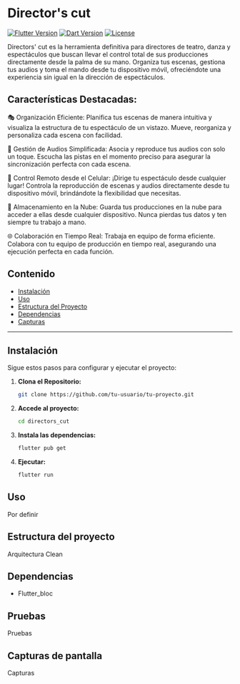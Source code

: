 # Director's cut

[![Flutter Version](https://img.shields.io/badge/Flutter-v3.17.0-blue)](https://flutter.dev/docs/get-started/install)
[![Dart Version](https://img.shields.io/badge/Dart-v3.3.0-blue)](https://dart.dev/get-dart)
[![License](https://img.shields.io/badge/license-MIT-blue.svg)](LICENSE)

Directors' cut es la herramienta definitiva para directores de teatro, danza y espectáculos que buscan llevar el control total de sus producciones directamente desde la palma de su mano. Organiza tus escenas, gestiona tus audios y toma el mando desde tu dispositivo móvil, ofreciéndote una experiencia sin igual en la dirección de espectáculos.

## Características Destacadas:

🎭 Organización Eficiente:
Planifica tus escenas de manera intuitiva y visualiza la estructura de tu espectáculo de un vistazo. Mueve, reorganiza y personaliza cada escena con facilidad.

🎵 Gestión de Audios Simplificada:
Asocia y reproduce tus audios con solo un toque. Escucha las pistas en el momento preciso para asegurar la sincronización perfecta con cada escena.

📱 Control Remoto desde el Celular:
¡Dirige tu espectáculo desde cualquier lugar! Controla la reproducción de escenas y audios directamente desde tu dispositivo móvil, brindándote la flexibilidad que necesitas.

📂 Almacenamiento en la Nube:
Guarda tus producciones en la nube para acceder a ellas desde cualquier dispositivo. Nunca pierdas tus datos y ten siempre tu trabajo a mano.

🌐 Colaboración en Tiempo Real:
Trabaja en equipo de forma eficiente. Colabora con tu equipo de producción en tiempo real, asegurando una ejecución perfecta en cada función.


## Contenido

- [Instalación](#instalación)
- [Uso](#uso)
- [Estructura del Proyecto](#estructura-del-proyecto)
- [Dependencias](#dependencias)
- [Capturas](#capturas-de-pantalla)

---

## Instalación

Sigue estos pasos para configurar y ejecutar el proyecto:

1. **Clona el Repositorio:**
   ```bash
   git clone https://github.com/tu-usuario/tu-proyecto.git

2. **Accede al proyecto:**
    ```bash
    cd directors_cut

3. **Instala las dependencias:**
    ```bash
    flutter pub get

4. **Ejecutar:**
    ```bash
    flutter run

## Uso

Por definir

## Estructura del proyecto

Arquitectura Clean

## Dependencias

- Flutter_bloc

## Pruebas

Pruebas

## Capturas de pantalla

Capturas
